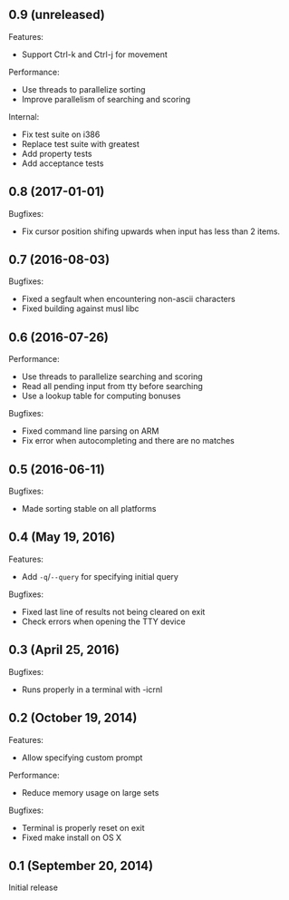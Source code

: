 ## 0.9 (unreleased)

Features:

  - Support Ctrl-k and Ctrl-j for movement

Performance:

  - Use threads to parallelize sorting
  - Improve parallelism of searching and scoring

Internal:

  - Fix test suite on i386
  - Replace test suite with greatest
  - Add property tests
  - Add acceptance tests

## 0.8 (2017-01-01)

Bugfixes:

  - Fix cursor position shifing upwards when input has less than 2 items.

## 0.7 (2016-08-03)

Bugfixes:

  - Fixed a segfault when encountering non-ascii characters
  - Fixed building against musl libc

## 0.6 (2016-07-26)

Performance:

  - Use threads to parallelize searching and scoring
  - Read all pending input from tty before searching
  - Use a lookup table for computing bonuses

Bugfixes:

  - Fixed command line parsing on ARM
  - Fix error when autocompleting and there are no matches

## 0.5 (2016-06-11)

Bugfixes:

  - Made sorting stable on all platforms

## 0.4 (May 19, 2016)

Features:

  - Add `-q`/`--query` for specifying initial query

Bugfixes:

  - Fixed last line of results not being cleared on exit
  - Check errors when opening the TTY device

## 0.3 (April 25, 2016)

Bugfixes:

  - Runs properly in a terminal with -icrnl

## 0.2 (October 19, 2014)

Features:

  - Allow specifying custom prompt

Performance:

  - Reduce memory usage on large sets

Bugfixes:

  - Terminal is properly reset on exit
  - Fixed make install on OS X

## 0.1 (September 20, 2014)

Initial release
